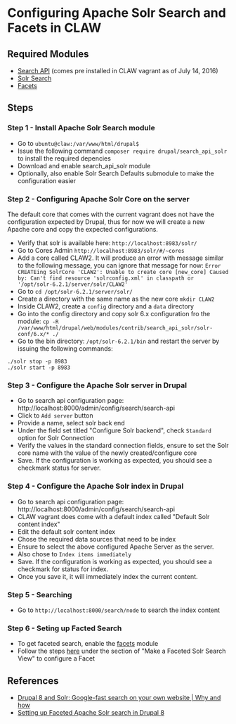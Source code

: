 # Configuring Apache Solr Search and Facets in CLAW
## Required Modules
* [Search API](https://www.drupal.org/project/search_api)  (comes pre installed in CLAW vagrant as of July 14, 2016)
* [Solr Search](https://www.drupal.org/project/search_api_solr) 
* [Facets](https://www.drupal.org/project/facets)

## Steps
### Step 1 - Install Apache Solr Search module
* Go to `ubuntu@claw:/var/www/html/drupal$ `
* Issue the following command `composer require drupal/search_api_solr` to install the required depencies
* Download and enable search_api_solr module
* Optionally, also enable Solr Search Defaults submodule to make the configuration easier

### Step 2 - Configuring Apache Solr Core on the server
The default core that comes with the current vagrant does not have the configuration expected by Drupal, thus for now we will create a new Apache core and copy the expected configurations.  
* Verify that solr is available here: `http://localhost:8983/solr/`
* Go to Cores Admin `http://localhost:8983/solr/#/~cores`
* Add a core called CLAW2.  It will produce an error with message similar to the following message, you can ignore that message for now: `Error CREATEing SolrCore 'CLAW2': Unable to create core [new_core] Caused by: Can't find resource 'solrconfig.xml' in classpath or '/opt/solr-6.2.1/server/solr/CLAW2'`
* Go to `cd /opt/solr-6.2.1/server/solr/`
* Create a directory with the same name as the new core `mkdir CLAW2`
* Inside CLAW2, create a `config` directory and a `data` directory 
* Go into the config directory and copy solr 6.x configuration fro the module: `cp -R /var/www/html/drupal/web/modules/contrib/search_api_solr/solr-conf/6.x/* ./`
* Go to the bin directory: `/opt/solr-6.2.1/bin` and restart the server by issuing the following commands:
```
./solr stop -p 8983 
./solr start -p 8983 
```

### Step 3 - Configure the Apache Solr server in Drupal
* Go to search api configuration page: http://localhost:8000/admin/config/search/search-api
* Click to `Add server` button
* Provide a name, select solr back end
* Under the field set titled "Configure Solr backend", check `Standard` option for Solr Connection
* Verify the values in the standard connection fields, ensure to set the Solr core name with the value of the newly created/configure core
* Save.  If the configuration is working as expected, you should see a checkmark status for server.

### Step 4 - Configure the Apache Solr index in Drupal
* Go to search api configuration page: http://localhost:8000/admin/config/search/search-api
* CLAW vagrant does come with a default index called "Default Solr content index"
* Edit the default solr content index
* Chose the required data sources that need to be index
* Ensure to select the above configured Apache Server as the server.
* Also chose to `Index items immediately`
* Save.  If the configuration is working as expected, you should see a checkmark for status for index.
* Once you save it, it will immediately index the current content.

### Step 5 - Searching
* Go to `http://localhost:8000/search/node` to search the index content

### Step 6 - Seting up Facted Search
* To get faceted search, enable the [facets](https://www.drupal.org/project/facets ) module
* Follow the steps [here](https://www.jeffgeerling.com/blog/2017/setting-faceted-apache-solr-search-drupal-8) under the section of "Make a Faceted Solr Search View" to configure a Facet

## References
* [Drupal 8 and Solr: Google-fast search on your own website | Why and how](https://blog.openlucius.com/en/blog/drupal-8-and-solr-google-fast-search-your-own-website-why-and-how)
* [Setting up Faceted Apache Solr search in Drupal 8](https://www.jeffgeerling.com/blog/2017/setting-faceted-apache-solr-search-drupal-8)
